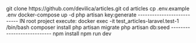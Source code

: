 <p>
git clone https://github.com/devilica/articles.git
cd articles
cp .env.example .env
docker-compose up -d
php artisan key:generate
---------------------------
IN root project execute: docker exec -it test_articles-laravel.test-1 /bin/bash
composer install
php artisan migrate
php artisan db:seed
---------------------------
npm install
npm run dev
</p>